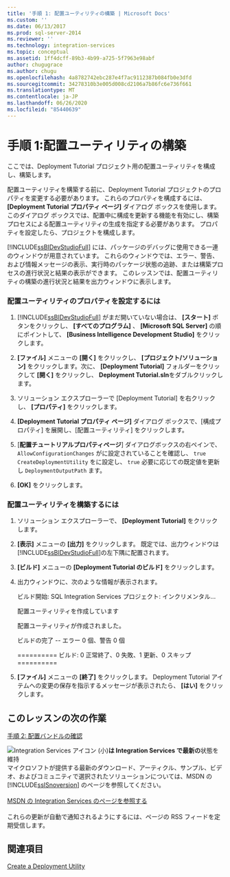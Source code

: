 ```yaml
---
title: '手順 1: 配置ユーティリティの構築 | Microsoft Docs'
ms.custom: ''
ms.date: 06/13/2017
ms.prod: sql-server-2014
ms.reviewer: ''
ms.technology: integration-services
ms.topic: conceptual
ms.assetid: 1ff4dcff-89b3-4b99-a725-5f7963e98abf
author: chugugrace
ms.author: chugu
ms.openlocfilehash: 4a8782742ebc287e4f7ac9112387b084fb0e3dfd
ms.sourcegitcommit: 34278310b3e005d008cd2106a7b86fc6e736f661
ms.translationtype: MT
ms.contentlocale: ja-JP
ms.lasthandoff: 06/26/2020
ms.locfileid: "85440639"
---
```

# <a name="step-1-building-the-deployment-utility"></a>手順 1:配置ユーティリティの構築
  ここでは、Deployment Tutorial プロジェクト用の配置ユーティリティを構成し、構築します。  
  
 配置ユーティリティを構築する前に、Deployment Tutorial プロジェクトのプロパティを変更する必要があります。 これらのプロパティを構成するには、 **[Deployment Tutorial プロパティ ページ]** ダイアログ ボックスを使用します。 このダイアログ ボックスでは、配置中に構成を更新する機能を有効にし、構築プロセスによる配置ユーティリティの生成を指定する必要があります。 プロパティを設定したら、プロジェクトを構成します。  
  
 [!INCLUDE[ssBIDevStudioFull](../includes/ssbidevstudiofull-md.md)] には、パッケージのデバッグに使用できる一連のウィンドウが用意されています。 これらのウィンドウでは、エラー、警告、および情報メッセージの表示、実行時のパッケージ状態の追跡、または構築プロセスの進行状況と結果の表示ができます。 このレッスンでは、配置ユーティリティの構築の進行状況と結果を出力ウィンドウに表示します。  
  
### <a name="to-set-the-deployment-utility-properties"></a>配置ユーティリティのプロパティを設定するには  
  
1.  [!INCLUDE[ssBIDevStudioFull](../includes/ssbidevstudiofull-md.md)] がまだ開いていない場合は、 **[スタート]** ボタンをクリックし、 **[すべてのプログラム]** 、 **[Microsoft SQL Server]** の順にポイントして、 **[Business Intelligence Development Studio]** をクリックします。  
  
2.  **[ファイル]** メニューの **[開く]** をクリックし、 **[プロジェクト/ソリューション]** をクリックします。次に、 **[Deployment Tutorial]** フォルダーをクリックして **[開く]** をクリックし、 **Deployment Tutorial.sln**をダブルクリックします。  
  
3.  ソリューション エクスプローラーで [Deployment Tutorial] を右クリックし、 **[プロパティ]** をクリックします。  
  
4.  **[Deployment Tutorial プロパティ ページ]** ダイアログ ボックスで、[構成プロパティ] を展開し、[配置ユーティリティ] をクリックします。  
  
5.  [**配置チュートリアルプロパティページ**] ダイアログボックスの右ペインで、 `AllowConfigurationChanges` がに設定されていることを確認し、 `true` `CreateDeploymentUtility` をに設定し、 `true` 必要に応じての既定値を更新し `DeploymentOutputPath` ます。  
  
6.  **[OK]** をクリックします。  
  
### <a name="to-build-the-deployment-utility"></a>配置ユーティリティを構築するには  
  
1.  ソリューション エクスプローラーで、 **[Deployment Tutorial]** をクリックします。  
  
2.  **[表示]** メニューの **[出力]** をクリックします。 既定では、出力ウィンドウは [!INCLUDE[ssBIDevStudioFull](../includes/ssbidevstudiofull-md.md)]の左下隅に配置されます。  
  
3.  **[ビルド]** メニューの **[Deployment Tutorial のビルド]** をクリックします。  
  
4.  出力ウィンドウに、次のような情報が表示されます。  
  
     ビルド開始:  SQL Integration Services プロジェクト: インクリメンタル...  
  
     配置ユーティリティを作成しています  
  
     配置ユーティリティが作成されました。  
  
     ビルドの完了 -- エラー 0 個、警告 0 個  
  
     ========== ビルド: 0 正常終了、0 失敗、1 更新、0 スキップ ==========  
  
5.  **[ファイル]** メニューの **[終了]** をクリックします。 Deployment Tutorial アイテムへの変更の保存を指示するメッセージが表示されたら、 **[はい]** をクリックします。  
  
## <a name="next-task-in-lesson"></a>このレッスンの次の作業  
 [手順 2: 配置バンドルの確認](../integration-services/lesson-2-2-verifying-the-deployment-bundle.md)  
  
![Integration Services アイコン (小)](media/dts-16.gif "Integration Services のアイコン (小)")**は Integration Services で最新の**状態を維持  <br /> マイクロソフトが提供する最新のダウンロード、アーティクル、サンプル、ビデオ、およびコミュニティで選択されたソリューションについては、MSDN の [!INCLUDE[ssISnoversion](../includes/ssisnoversion-md.md)] のページを参照してください。<br /><br /> [MSDN の Integration Services のページを参照する](https://go.microsoft.com/fwlink/?LinkId=136655)<br /><br /> これらの更新が自動で通知されるようにするには、ページの RSS フィードを定期受信します。  
  
## <a name="see-also"></a>関連項目  
 [Create a Deployment Utility](../../2014/integration-services/create-a-deployment-utility.md)  
  
  
